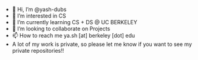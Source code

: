 - 👋 Hi, I’m @yash-dubs
- 👀 I’m interested in CS
- 🌱 I’m currently learning CS + DS @ UC BERKELEY
- 💞️ I’m looking to collaborate on Projects
- 📫 How to reach me ya.sh [at] berkeley [dot] edu
- A lot of my work is private, so please let me know if you want to see my private repositories!!

<!---
yash-dubs/yash-dubs is a ✨ special ✨ repository because its `README.md` (this file) appears on your GitHub profile.
You can click the Preview link to take a look at your changes.
--->

